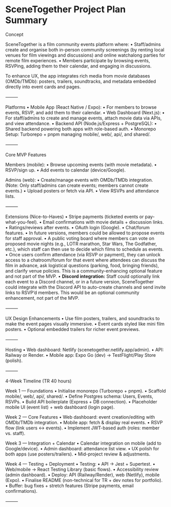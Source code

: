 # SceneTogether Project Plan Summary

Concept

SceneTogether is a film community events platform where:
• Staff/admins create and organise both in-person community screenings (by renting local venues for film viewings and discussions) and online watchalong parties for remote film experiences.
• Members participate by browsing events, RSVPing, adding them to their calendar, and engaging in discussions.

To enhance UX, the app integrates rich media from movie databases (OMDb/TMDb): posters, trailers, soundtracks, and metadata embedded directly into event cards and pages.

⸻

Platforms
• Mobile App (React Native / Expo):
• For members to browse events, RSVP, and add them to their calendar.
• Web Dashboard (Next.js):
• For staff/admins to create and manage events, attach movie data via APIs, and view attendance.
• Backend API (Node.js/Express + PostgreSQL):
• Shared backend powering both apps with role-based auth.
• Monorepo Setup: Turborepo + pnpm managing mobile/, web/, api/, and shared/.

⸻

Core MVP Features

Members (mobile):
• Browse upcoming events (with movie metadata).
• RSVP/sign up.
• Add events to calendar (device/Google).

Admins (web):
• Create/manage events with OMDb/TMDb integration. (Note: Only staff/admins can create events; members cannot create events.)
• Upload posters or fetch via API.
• View RSVPs and attendance lists.

⸻

Extensions (Nice-to-Haves)
• Stripe payments (ticketed events or pay-what-you-feel).
• Email confirmations with movie details + discussion links.
• Ratings/reviews after events.
• OAuth login (Google).
• Chat/forum features.
• In future versions, members could be allowed to propose events for staff approval.
• A public voting board where members can vote on proposed movie nights (e.g., LOTR marathon, Star Wars, The Godfather, etc.), which staff can then use to decide which films to schedule as events.
• Once users confirm attendance (via RSVP or payment), they can unlock access to a chatroom/forum for that event where attendees can discuss the film in advance, ask logistical questions (parking, food, bringing friends), and clarify venue policies. This is a community-enhancing optional feature and not part of the MVP.
• **Discord integration:** Staff could optionally link each event to a Discord channel, or in a future version, SceneTogether could integrate with the Discord API to auto-create channels and send invite links to RSVP’d members. This would be an optional community enhancement, not part of the MVP.

⸻

UX Design Enhancements
• Use film posters, trailers, and soundtracks to make the event pages visually immersive.
• Event cards styled like mini film posters.
• Optional embedded trailers for richer event previews.

⸻

Hosting
• Web dashboard: Netlify (scenetogether.netlify.app/admin).
• API: Railway or Render.
• Mobile app: Expo Go (dev) → TestFlight/Play Store (polish).

⸻

4-Week Timeline (TR 40 hours)

Week 1 — Foundations
• Initialise monorepo (Turborepo + pnpm).
• Scaffold mobile/, web/, api/, shared/.
• Define Postgres schema: Users, Events, RSVPs.
• Build API boilerplate (Express + DB connection).
• Placeholder mobile UI (event list) + web dashboard (login page).

Week 2 — Core Features
• Web dashboard: event creation/editing with OMDb/TMDb integration.
• Mobile app: fetch & display real events.
• RSVP flow (link users ↔ events).
• Implement JWT-based auth (roles: member vs. staff).

Week 3 — Integration + Calendar
• Calendar integration on mobile (add to Google/device).
• Admin dashboard: attendance list view.
• UX polish for both apps (use posters/trailers).
• Mid-project review & adjustments.

Week 4 — Testing + Deployment
• Testing:
• API → Jest + Supertest.
• Web/mobile → React Testing Library (basic flows).
• Accessibility review (admin dashboard).
• Deploy: API (Railway/Render), web (Netlify), mobile (Expo).
• Finalise README (non-technical for TR + dev notes for portfolio).
• Buffer: bug fixes + stretch features (Stripe payments, email confirmations).

⸻
